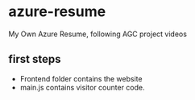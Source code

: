 # azure-resume
My Own Azure Resume, following AGC project videos

## first steps
- Frontend folder contains the website
- main.js contains visitor counter code.
